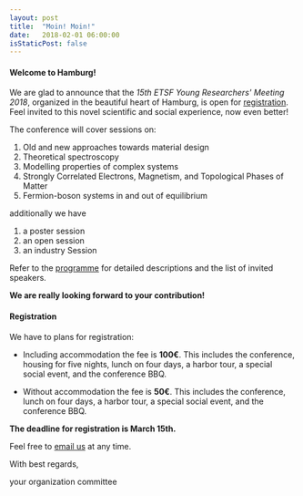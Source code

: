 ```yaml
---
layout: post
title:  "Moin! Moin!"
date:   2018-02-01 06:00:00
isStaticPost: false
---
```

#### Welcome to Hamburg!
We are glad to announce that the *15th ETSF Young Researchers' Meeting 2018*, organized in the beautiful heart of Hamburg, is open for [registration](/registration/). Feel invited to this novel scientific and social experience, now even better!

The conference will cover sessions on:
  1. Old and new approaches towards material design
  2. Theoretical spectroscopy
  3. Modelling properties of complex systems
  4. Strongly Correlated Electrons, Magnetism, and Topological Phases of Matter
  5. Fermion-boson systems in and out of equilibrium

additionally we have

  1. a poster session
  2. an open session
  3. an industry Session

Refer to the [programme](/programmme/) for detailed descriptions and the list of invited speakers.

**We are really looking forward to your contribution!**

#### Registration

We have to plans for registration:

  * Including accommodation the fee is **100€**. This includes the conference, housing for five nights, lunch on four days, a harbor tour, a special social event, and the conference BBQ.

  * Without accommodation the fee is **50€**.  This includes the conference, lunch on four days, a harbor tour, a special social event, and the conference BBQ.

__The deadline for registration is March 15th.__

Feel free to [email us](mailto:yrm2018@mpsd.mpg.com) at any time.

With best regards,

your organization committee